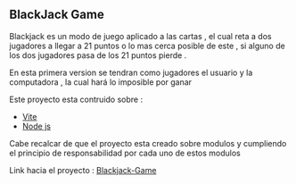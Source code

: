 ## BlackJack Game
Blackjack es un modo de juego aplicado a las cartas , el cual reta a dos jugadores a llegar a 21 puntos o lo mas cerca posible de este , si alguno de los dos jugadores pasa de los 21 puntos pierde .

En esta primera version se tendran como jugadores el usuario y la computadora , la cual hará lo imposible por ganar 

Este proyecto esta contruido sobre :

- [Vite](https://vitejs.dev/)
- [Node js](https://nodejs.org/es/)

Cabe recalcar de que el proyecto esta creado sobre modulos y cumpliendo el principio de responsabilidad  por cada uno de estos modulos 

Link hacia el proyecto  : [Blackjack-Game](https://blackjack-game-davidgp.netlify.app/)